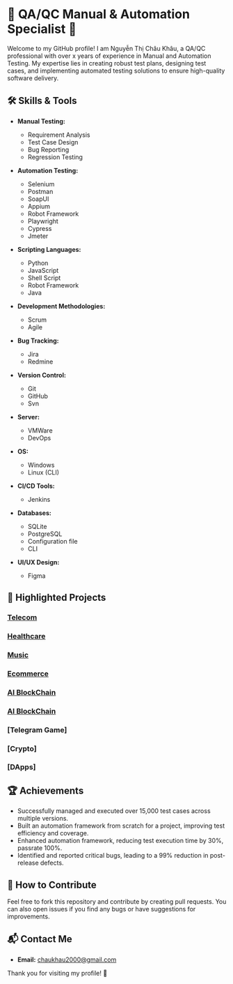 # 🌟 QA/QC Manual & Automation Specialist 🌟

Welcome to my GitHub profile! I am Nguyễn Thị Châu Khâu, a QA/QC professional with over x years of experience in Manual and Automation Testing. My expertise lies in creating robust test plans, designing test cases, and implementing automated testing solutions to ensure high-quality software delivery.

## 🛠️ Skills & Tools

- **Manual Testing:**
  - Requirement Analysis
  - Test Case Design
  - Bug Reporting
  - Regression Testing

- **Automation Testing:**
  - Selenium
  - Postman
  - SoapUI
  - Appium
  - Robot Framework
  - Playwright
  - Cypress
  - Jmeter

- **Scripting Languages:**
  - Python
  - JavaScript
  - Shell Script
  - Robot Framework
  - Java

- **Development Methodologies:**
  - Scrum
  - Agile

- **Bug Tracking:**
  - Jira
  - Redmine

- **Version Control:**
  - Git
  - GitHub
  - Svn

- **Server:**
  - VMWare
  - DevOps
    
- **OS:**
  - Windows
  - Linux (CLI)
    
- **CI/CD Tools:**
  - Jenkins  

- **Databases:**
  - SQLite
  - PostgreSQL
  - Configuration file
  - CLI

- **UI/UX Design:**
  - Figma

## 🌿 Highlighted Projects

### [Telecom](https://www.cirpack.com/)
### [Healthcare](https://bestmed.au/)
### [Music](https://music.busai.me/new_music)
### [Ecommerce](https://tonic.tongram.app/vi)
### [AI BlockChain](https://friendify.ai/)
### [AI BlockChain](https://gpt.busai.me/welcome)
### [Telegram Game]
### [Crypto]
### [DApps]

## 🏆 Achievements

- Successfully managed and executed over 15,000 test cases across multiple versions.
- Built an automation framework from scratch for a project, improving test efficiency and coverage.
- Enhanced automation framework, reducing test execution time by 30%, passrate 100%.
- Identified and reported critical bugs, leading to a 99% reduction in post-release defects.

## 🤝 How to Contribute

Feel free to fork this repository and contribute by creating pull requests. You can also open issues if you find any bugs or have suggestions for improvements.

## 📬 Contact Me

- **Email:** chaukhau2000@gmail.com

Thank you for visiting my profile! 🌟

